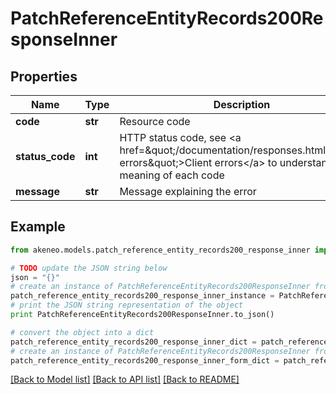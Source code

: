 # PatchReferenceEntityRecords200ResponseInner


## Properties
Name | Type | Description | Notes
------------ | ------------- | ------------- | -------------
**code** | **str** | Resource code | [optional] 
**status_code** | **int** | HTTP status code, see &lt;a href&#x3D;\&quot;/documentation/responses.html#client-errors\&quot;&gt;Client errors&lt;/a&gt; to understand the meaning of each code | [optional] 
**message** | **str** | Message explaining the error | [optional] 

## Example

```python
from akeneo.models.patch_reference_entity_records200_response_inner import PatchReferenceEntityRecords200ResponseInner

# TODO update the JSON string below
json = "{}"
# create an instance of PatchReferenceEntityRecords200ResponseInner from a JSON string
patch_reference_entity_records200_response_inner_instance = PatchReferenceEntityRecords200ResponseInner.from_json(json)
# print the JSON string representation of the object
print PatchReferenceEntityRecords200ResponseInner.to_json()

# convert the object into a dict
patch_reference_entity_records200_response_inner_dict = patch_reference_entity_records200_response_inner_instance.to_dict()
# create an instance of PatchReferenceEntityRecords200ResponseInner from a dict
patch_reference_entity_records200_response_inner_form_dict = patch_reference_entity_records200_response_inner.from_dict(patch_reference_entity_records200_response_inner_dict)
```
[[Back to Model list]](../README.md#documentation-for-models) [[Back to API list]](../README.md#documentation-for-api-endpoints) [[Back to README]](../README.md)


